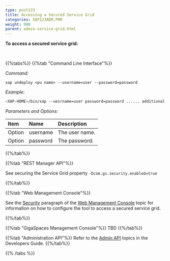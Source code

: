 ```yaml
---
type: post123
title: Accessing a Secured Service Grid
categories: XAP123ADM,PRM
weight: 900
parent: admin-service-grid.html
---
```

 
  
**To access a secured service grid:**
 

<br>
 
{{%tabs%}}
{{%tab "Command Line Interface"%}}


*Command:*

`xap undeploy <pu name> --username=user --password=password` 


*Example:*

```bash
<XAP-HOME>/bin/xap --uesrname=user password=password ...... additional parameters and options
```

*Parameters and Options:*

| Item | Name | Description |
|:-----|:------|:-----------|
|Option |username | The user name. |
|Option | password | The password.|

{{%/tab%}}

{{%tab "REST Manager API"%}}

See securing the Service Grid property `-Dcom.gs.security.enabled=true`

{{%/tab%}}


{{%tab "Web Management Console"%}}

See the [Security](./tools-web-ui.html#security) paragraph of the [Web Management Console](./tools-web-ui.html) topic for information on how to configure the tool to access a secured service grid.

{{%/tab%}}


{{%tab "GigaSpaces Management Console"%}}
TBD
{{%/tab%}}


{{%tab "Administration API"%}}
Refer to the [Admin API](../dev-java/administration-and-monitoring-overview.html) topics in the Developers Guide.
{{%/tab%}}

{{% /tabs %}}
